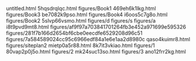 untitled.html
5hqsdrqlqc.html
figures/Book1
469eh6k1lkg.html
figures/Book3
be7082k9pso.html
figures/Book4
i6oos5c7g8o.html
figures/Book2
5slvp66vsmo.html
figures/d
figures/s
figures/a
i8t9pvd9mt8.html
figures/af9f97a703841701264fb3e452a971699e595326
figures/281f7b166d2654bf6cbe0eecdfe6529208d96c51
figures/7a584589024cc95c6966edf84a1e6e1aa2d8980c
qaso4kuimr8.html
figures/siteplan2
mietp0a5r88.html
8k7it3vkiao.html
figures/1
80vap2p0j5o.html
figures/2
mk24suc13so.html
figures/3
ano12frr2kg.html